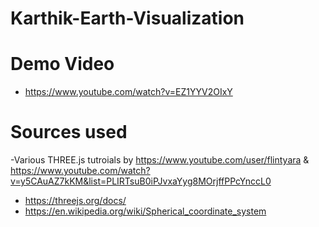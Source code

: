 # Karthik-Earth-Visualization

# Demo Video
  - https://www.youtube.com/watch?v=EZ1YYV2OIxY



# Sources used

 -Various THREE.js tutroials by 
  https://www.youtube.com/user/flintyara 
  & 
  https://www.youtube.com/watch?v=y5CAuAZ7kKM&list=PLIRTsuB0iPJvxaYyg8MOrjffPPcYnccL0
  
 - https://threejs.org/docs/
 - https://en.wikipedia.org/wiki/Spherical_coordinate_system
